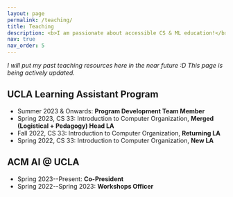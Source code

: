 ```yaml
---
layout: page
permalink: /teaching/
title: Teaching
description: <b>I am passionate about accessible CS & ML education!</b> As part of the Learning Assistant (LA) Program at UCLA and Co-President of ACM AI @ UCLA, teaching is a big part of my CS & ML journey.
nav: true
nav_order: 5
---
```


*I will put my past teaching resources here in the near future :D This page is being actively updated.*

## UCLA Learning Assistant Program

- Summer 2023 & Onwards: **Program Development Team Member**
- Spring 2023, CS 33: Introduction to Computer Organization, **Merged (Logistical + Pedagogy) Head LA**
- Fall 2022, CS 33: Introduction to Computer Organization, **Returning LA**
- Spring 2022, CS 33: Introduction to Computer Organization, **New LA**

## ACM AI @ UCLA

- Spring 2023--Present: **Co-President**
- Spring 2022--Spring 2023: **Workshops Officer**

